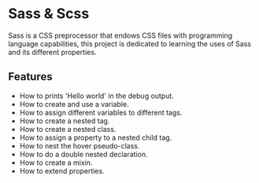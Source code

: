 # Sass & Scss

Sass is a CSS preprocessor that endows CSS files with programming language capabilities, this project is dedicated to learning the uses of Sass and its different properties.

## Features

- How to prints 'Hello world' in the debug output.
- How to create and use a variable.
- How to assign different variables to different tags.
- How to create a nested tag.
- How to create a nested class.
- How to assign a property to a nested child tag.
- How to nest the hover pseudo-class.
- How to do a double nested declaration.
- How to create a mixin.
- How to extend properties.

